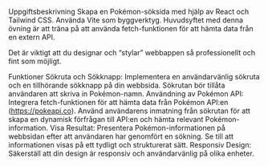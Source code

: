 Uppgiftsbeskrivning
Skapa en Pokémon-söksida med hjälp av React och Tailwind CSS. Använda Vite som byggverktyg. Huvudsyftet med denna övning är att träna på att använda fetch-funktionen för att hämta data från en extern API.

Det är viktigt att du designar och “stylar” webbappen så professionellt och fint som möjligt.

Funktioner
Sökruta och Sökknapp:
Implementera en användarvänlig sökruta och en tillhörande sökknapp på din webbsida.
Sökrutan bör tillåta användaren att skriva in Pokémon-namn.
Användning av Pokémon API:
Integrera fetch-funktionen för att hämta data från Pokémon API:en (https://pokeapi.co).
Använd användarens inmatning från sökrutan för att skapa en dynamisk förfrågan till API:en och hämta relevant Pokémon-information.
Visa Resultat:
Presentera Pokémon-informationen på webbsidan efter att användaren har genomfört en sökning.
Se till att informationen visas på ett tydligt och strukturerat sätt.
Responsiv Design:
Säkerställ att din design är responsiv och användarvänlig på olika enheter.
